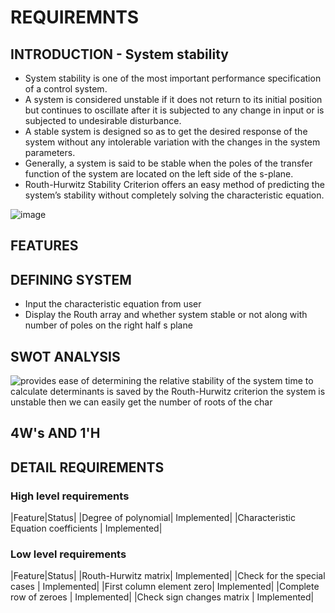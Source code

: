 # REQUIREMNTS

## INTRODUCTION - System stability 
* System stability is one of the most important performance specification of a control system. 
* A system is considered unstable if it does not return to its initial position but continues to oscillate after it is subjected to any change in input or is subjected to undesirable disturbance.
* A stable system is designed so as to get the desired response of the system without any intolerable variation with the changes in the system parameters.
* Generally, a system is said to be stable when the poles of the transfer function of the system are located on the left side of the s-plane.
* Routh-Hurwitz Stability Criterion offers an easy method of predicting the system’s stability without completely solving the characteristic equation.

![image](https://user-images.githubusercontent.com/68493803/114610307-5ee8d000-9cbd-11eb-94b5-5929d550ed3b.png "Routh-Hurwitz criteria")

## FEATURES 




## DEFINING SYSTEM 
* Input the characteristic equation from user
* Display the Routh array and whether system stable or not along with number of poles on the right half s plane

## SWOT ANALYSIS 

![provides ease of determining the relative stability of the system  time to calculate determinants is saved by the Routh-Hurwitz criterion  the system is unstable then we can easily get the number of roots of the char](https://user-images.githubusercontent.com/68493803/114508380-e8fb4f00-9c51-11eb-9ca1-80b9a87a9bd0.png)

## 4W's AND 1'H



## DETAIL REQUIREMENTS 
### High level requirements
|Feature|Status|
|Degree of polynomial| Implemented|
|Characteristic Equation coefficients | Implemented|

### Low level requirements
|Feature|Status|
|Routh-Hurwitz matrix| Implemented|
|Check for the special cases | Implemented|
|First column element zero| Implemented|
|Complete row of zeroes | Implemented|
|Check sign changes matrix | Implemented|

